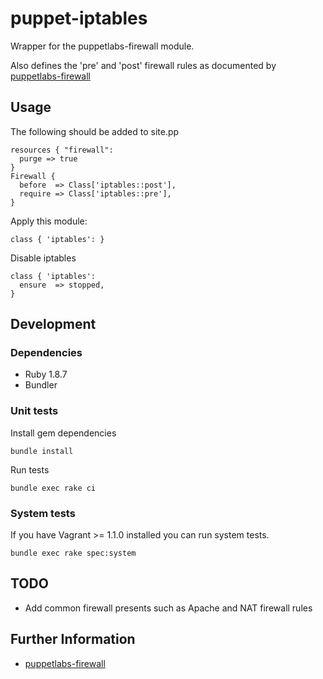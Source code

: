 # puppet-iptables

Wrapper for the puppetlabs-firewall module.

Also defines the 'pre' and 'post' firewall rules as documented by [puppetlabs-firewall](https://github.com/puppetlabs/puppetlabs-firewall)

## Usage

The following should be added to site.pp

    resources { "firewall":
      purge => true
    }
    Firewall {
      before  => Class['iptables::post'],
      require => Class['iptables::pre'],
    }

Apply this module:

    class { 'iptables': }
    

Disable iptables

    class { 'iptables':
      ensure  => stopped,
    }

## Development

### Dependencies

* Ruby 1.8.7
* Bundler

### Unit tests

Install gem dependencies

    bundle install

Run tests

    bundle exec rake ci

### System tests

If you have Vagrant >= 1.1.0 installed you can run system tests.

    bundle exec rake spec:system

## TODO

* Add common firewall presents such as Apache and NAT firewall rules

## Further Information

* [puppetlabs-firewall](https://github.com/puppetlabs/puppetlabs-firewall)

